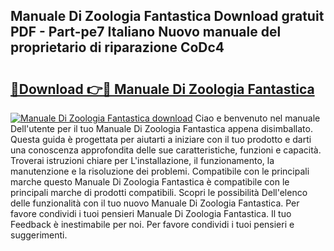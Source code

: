 ## Manuale Di Zoologia Fantastica Download gratuit PDF - Part-pe7 Italiano Nuovo manuale del proprietario di riparazione CoDc4

# <h2><a href="http://dfggskz.blite.top/?on=Manuale+Di+Zoologia+Fantastica">🔗Download 👉🔴 Manuale Di Zoologia Fantastica</a></h2>

[![Manuale Di Zoologia Fantastica download](https://i.imgur.com/lujVjoI.png)](http://dfggskz.blite.top/?on=Manuale+Di+Zoologia+Fantastica)
Ciao e benvenuto nel manuale Dell'utente per il tuo Manuale Di Zoologia Fantastica appena disimballato. Questa guida è progettata per aiutarti a iniziare con il tuo prodotto e darti una conoscenza approfondita delle sue caratteristiche, funzioni e capacità. Troverai istruzioni chiare per L'installazione, il funzionamento, la manutenzione e la risoluzione dei problemi. Compatibile con le principali marche questo Manuale Di Zoologia Fantastica è compatibile con le principali marche di prodotti compatibili. Scopri le possibilità Dell'elenco delle funzionalità con il tuo nuovo Manuale Di Zoologia Fantastica. Per favore condividi i tuoi pensieri Manuale Di Zoologia Fantastica. Il tuo Feedback è inestimabile per noi. Per favore condividi i tuoi pensieri e suggerimenti.
